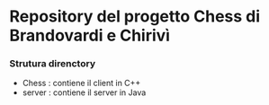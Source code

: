 # Repository del progetto Chess di Brandovardi e Chirivì

### Strutura direnctory

- Chess : contiene il client in C++
- server : contiene il server in Java
